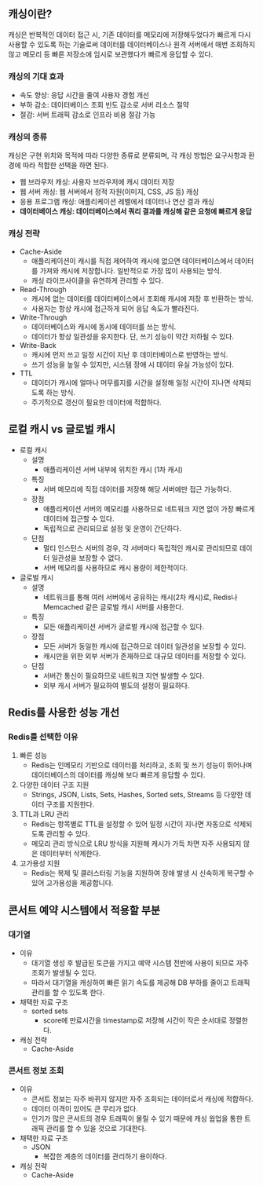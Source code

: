 ## 캐싱이란?

캐싱은 반복적인 데이터 접근 시, 기존 데이터를 메모리에 저장해두었다가 빠르게 다시 사용할 수 있도록 하는 기술로써
데이터를 데이터베이스나 원격 서버에서 매번 조회하지 않고 메모리 등 빠른 저장소에 임시로 보관했다가 빠르게 응답할 수 있다.

### 캐싱의 기대 효과
- 속도 향상: 응답 시간을 줄여 사용자 경험 개선
- 부하 감소: 데이터베이스 조회 빈도 감소로 서버 리소스 절약
- 절감: 서버 트래픽 감소로 인프라 비용 절감 가능

### 캐싱의 종류

캐싱은 구현 위치와 목적에 따라 다양한 종류로 분류되며, 각 캐싱 방법은 요구사항과 환경에 따라 적합한 선택을 하면 된다.
- 웹 브라우저 캐싱: 사용자 브라우저에 캐시 데이터 저장
- 웹 서버 캐싱: 웹 서버에서 정적 자원(이미지, CSS, JS 등) 캐싱
- 응용 프로그램 캐싱: 애플리케이션 레벨에서 데이터나 연산 결과 캐싱
- **데이터베이스 캐싱: 데이터베이스에서 쿼리 결과를 캐싱해 같은 요청에 빠르게 응답**

### 캐싱 전략
- Cache-Aside
  - 애플리케이션이 캐시를 직접 제어하여 캐시에 없으면 데이터베이스에서 데이터를 가져와 캐시에 저장합니다. 일반적으로 가장 많이 사용되는 방식.
  - 캐싱 라이프사이클을 유연하게 관리할 수 있다.
- Read-Through
  - 캐시에 없는 데이터를 데이터베이스에서 조회해 캐시에 저장 후 반환하는 방식.
  - 사용자는 항상 캐시에 접근하게 되어 응답 속도가 빨라진다.
- Write-Through
  - 데이터베이스와 캐시에 동시에 데이터를 쓰는 방식.
  - 데이터가 항상 일관성을 유지한다. 단, 쓰기 성능이 약간 저하될 수 있다.
- Write-Back
  - 캐시에 먼저 쓰고 일정 시간이 지난 후 데이터베이스로 반영하는 방식.
  - 쓰기 성능을 높일 수 있지만, 시스템 장애 시 데이터 유실 가능성이 있다.
- TTL
  - 데이터가 캐시에 얼마나 머무를지를 시간을 설정해 일정 시간이 지나면 삭제되도록 하는 방식.
  - 주기적으로 갱신이 필요한 데이터에 적합하다.

    
## 로컬 캐시 vs 글로벌 캐시
- 로컬 캐시
  - 설명
    - 애플리케이션 서버 내부에 위치한 캐시 (1차 캐시)
  - 특징
    - 서버 메모리에 직접 데이터를 저장해 해당 서버에만 접근 가능하다.
  - 장점
    - 애플리케이션 서버의 메모리를 사용하므로 네트워크 지연 없이 가장 빠르게 데이터에 접근할 수 있다.
    - 독립적으로 관리되므로 설정 및 운영이 간단하다.
  - 단점
    - 멀티 인스턴스 서버의 경우, 각 서버마다 독립적인 캐시로 관리되므로 데이터 일관성을 보장할 수 없다.
    - 서버 메모리를 사용하므로 캐시 용량이 제한적이다.
- 글로벌 캐시
  - 설명
    - 네트워크를 통해 여러 서버에서 공유하는 캐시(2차 캐시)로, Redis나 Memcached 같은 글로벌 캐시 서버를 사용한다.
  - 특징
    - 모든 애플리케이션 서버가 글로벌 캐시에 접근할 수 있다.
  - 장점
    - 모든 서버가 동일한 캐시에 접근하므로 데이터 일관성을 보장할 수 있다.
    - 캐시만을 위한 외부 서버가 존재하므로 대규모 데이터를 저장할 수 있다.
  - 단점
    - 서버간 통신이 필요하므로 네트워크 지연 발생할 수 있다.
    - 외부 캐시 서버가 필요하여 별도의 설정이 필요하다.

## Redis를 사용한 성능 개선

### Redis를 선택한 이유
1. 빠른 성능
    - Redis는 인메모리 기반으로 데이터를 처리하고, 조회 및 쓰기 성능이 뛰어나며 데이터베이스의 데이터를 캐싱해 보다 빠르게 응답할 수 있다.
2. 다양한 데이터 구조 지원 
   - Strings, JSON, Lists, Sets, Hashes, Sorted sets, Streams 등 다양한 데이터 구조를 지원한다.
3. TTL과 LRU 관리
   - Redis는 항목별로 TTL을 설정할 수 있어 일정 시간이 지나면 자동으로 삭제되도록 관리할 수 있다.
   - 메모리 관리 방식으로 LRU 방식을 지원해 캐시가 가득 차면 자주 사용되지 않은 데이터부터 삭제한다. 
4. 고가용성 지원 
   - Redis는 복제 및 클러스터링 기능을 지원하여 장애 발생 시 신속하게 복구할 수 있어 고가용성을 제공합니다.

## 콘서트 예약 시스템에서 적용할 부분

###  대기열

- 이유
  - 대기열 생성 후 발급된 토큰을 가지고 예약 시스템 전반에 사용이 되므로 자주 조회가 발생될 수 있다.
  - 따라서 대기열을 캐싱하여 빠른 읽기 속도를 제공해 DB 부하를 줄이고 트래픽 관리를 할 수 있도록 한다.
- 채택한 자료 구조
  - sorted sets
    - score에 만료시간을 timestamp로 저장해 시간이 작은 순서대로 정렬한다.
- 캐싱 전략
  - Cache-Aside

### 콘서트 정보 조회

- 이유
  - 콘서트 정보는 자주 바뀌지 않지만 자주 조회되는 데이터로서 캐싱에 적합하다.
  - 데이터 이격이 있어도 큰 무리가 없다.
  - 인기가 많은 콘서트의 경우 트래픽이 몰릴 수 있기 때문에 캐싱 웜업을 통한 트래픽 관리를 할 수 있을 것으로 기대한다.
- 채택한 자료 구조
  - JSON
    - 복잡한 계층의 데이터를 관리하기 용이하다.
- 캐싱 전략
  - Cache-Aside